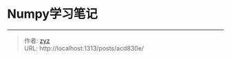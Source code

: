 # Numpy学习笔记





---

> 作者: [zyz](https://github.com/YouZhiZheng)  
> URL: http://localhost:1313/posts/acd830e/  

